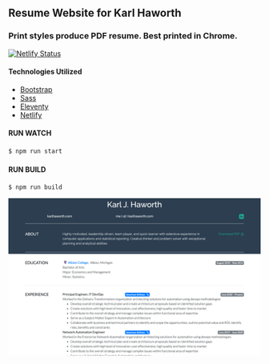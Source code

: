 ## Resume Website for Karl Haworth

### Print styles produce PDF resume. Best printed in Chrome.

[![Netlify Status](https://api.netlify.com/api/v1/badges/1cc341c5-8fbf-45f7-8b7d-8ad204a1a5a8/deploy-status)](https://app.netlify.com/sites/karlhaworth/deploys)

#### Technologies Utilized

- [Bootstrap](https://getbootstrap.com)
- [Sass](https://sass-lang.com)
- [Eleventy](https://www.11ty.dev)
- [Netlify](https://netlify.com)

#### RUN WATCH

```bash
$ npm run start
```

#### RUN BUILD

```bash
$ npm run build
```

![Screenshot](karl_haworth_resume.png)
